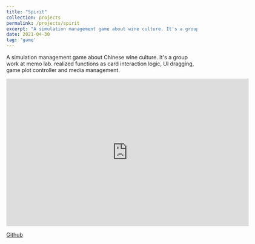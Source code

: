 ```yaml
---
title: "Spirit"
collection: projects
permalink: /projects/spirit
excerpt: "A simulation management game about wine culture. It's a group work at memo lab. realized functions as card interaction logic, UI dragging, game plot controller and media management. <br/><img src='/images/Spirit1.png'>"
date: 2021-04-30
tag: 'game'
---
```


A simulation management game about Chinese wine culture. It's a group work at memo lab. realized functions as card interaction logic, UI dragging, game plot controller and media management.

<iframe width="640" height="390" 
    src="https://github.com/jinjinhe2001/MyMarkdownSrc/blob/main/Spirite/%E6%BC%94%E7%A4%BA%E8%A7%86%E9%A2%91.mp4" 
    frameborder="0" allowfullscreen></iframe>

[Github](https://github.com/jinjinhe2001/Spirit)
